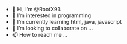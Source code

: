 - 👋 Hi, I’m @RootX93
- 👀 I’m interested in programming
- 🌱 I’m currently learning html, java, javascript
- 💞️ I’m looking to collaborate on ...
- 📫 How to reach me ...

<!---
RootX93/RootX93 is a ✨ special ✨ repository because its `README.md` (this file) appears on your GitHub profile.
You can click the Preview link to take a look at your changes.
--->
